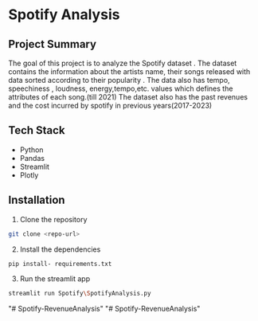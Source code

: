 # Spotify Analysis

## Project Summary
The goal of this project is to analyze the Spotify dataset . The dataset contains the information about the artists name, their songs released with data  sorted according to their popularity . The data also has tempo, speechiness , loudness, energy,tempo,etc. values which defines the attributes of each song.(till 2021)
The dataset also has the past revenues and the cost incurred by spotify in previous years(2017-2023)

## Tech Stack
- Python
- Pandas
- Streamlit
- Plotly

## Installation

1. Clone the repository
```bash
git clone <repo-url>
```

2. Install the dependencies
``` bash
pip install- requirements.txt
```

3. Run the streamlit app
```bash
streamlit run Spotify\SpotifyAnalysis.py
```
"# Spotify-RevenueAnalysis" 
"# Spotify-RevenueAnalysis" 
